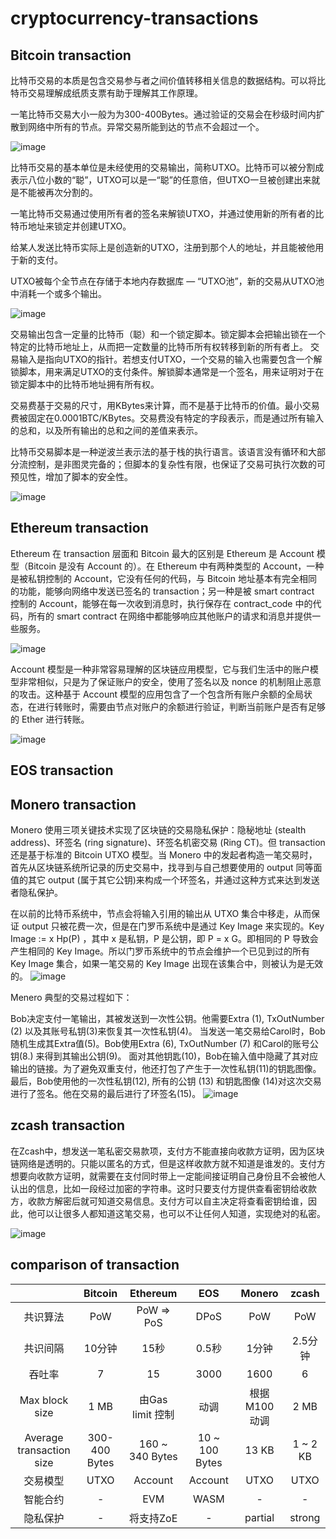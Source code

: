 # cryptocurrency-transactions

## Bitcoin transaction

比特币交易的本质是包含交易参与者之间价值转移相关信息的数据结构。可以将比特币交易理解成纸质支票有助于理解其工作原理。

一笔比特币交易大小一般为为300-400Bytes。通过验证的交易会在秒级时间内扩散到网络中所有的节点。异常交易所能到达的节点不会超过一个。

![image](https://github.com/nil-zhang/cryptocurrency-transactions/blob/master/images/bitcoin-tx-overview-spending.svg)

比特币交易的基本单位是未经使用的交易输出，简称UTXO。比特币可以被分割成表示八位小数的“聪”，UTXO可以是一“聪”的任意倍，但UTXO一旦被创建出来就是不能被再次分割的。

一笔比特币交易通过使用所有者的签名来解锁UTXO，并通过使用新的所有者的比特币地址来锁定并创建UTXO。

给某人发送比特币实际上是创造新的UTXO，注册到那个人的地址，并且能被他用于新的支付。

UTXO被每个全节点在存储于本地内存数据库 — “UTXO池”，新的交易从UTXO池中消耗一个或多个输出。

![image](https://github.com/nil-zhang/cryptocurrency-transactions/blob/master/images/bitcoin-transaction-propagation.svg)

交易输出包含一定量的比特币（聪）和一个锁定脚本。锁定脚本会把输出锁在一个特定的比特币地址上，从而把一定数量的比特币所有权转移到新的所有者上。
交易输入是指向UTXO的指针。若想支付UTXO，一个交易的输入也需要包含一个解锁脚本，用来满足UTXO的支付条件。解锁脚本通常是一个签名，用来证明对于在锁定脚本中的比特币地址拥有所有权。

交易费基于交易的尺寸，用KBytes来计算，而不是基于比特币的价值。最小交易费被固定在0.0001BTC/KBytes。交易费没有特定的字段表示，而是通过所有输入的总和，以及所有输出的总和之间的差值来表示。

比特币交易脚本是一种逆波兰表示法的基于栈的执行语言。该语言没有循环和大部分流控制，是非图灵完备的；但脚本的复杂性有限，也保证了交易可执行次数的可预见性，增加了脚本的安全性。

![image](https://github.com/nil-zhang/cryptocurrency-transactions/blob/master/images/bitcoin_transaction_chain.png)

## Ethereum transaction

Ethereum 在 transaction 层面和 Bitcoin 最大的区别是 Ethereum 是 Account 模型（Bitcoin 是没有 Account 的）。在 Ethereum 中有两种类型的 Account，一种是被私钥控制的 Account，它没有任何的代码，与 Bitcoin 地址基本有完全相同的功能，能够向网络中发送已签名的 transaction；另一种是被 smart contract 控制的 Account，能够在每一次收到消息时，执行保存在 contract_code 中的代码，所有的 smart contract 在网络中都能够响应其他账户的请求和消息并提供一些服务。

![image](https://github.com/nil-zhang/cryptocurrency-transactions/blob/master/images/ethereum_transaction.png)

Account 模型是一种非常容易理解的区块链应用模型，它与我们生活中的账户模型非常相似，只是为了保证账户的安全，使用了签名以及 nonce 的机制阻止恶意的攻击。这种基于 Account 模型的应用包含了一个包含所有账户余额的全局状态，在进行转账时，需要由节点对账户的余额进行验证，判断当前账户是否有足够的 Ether 进行转账。

![image](https://github.com/nil-zhang/cryptocurrency-transactions/blob/master/images/ethereum_state_transition.png)

## EOS transaction

## Monero transaction

Monero 使用三项关键技术实现了区块链的交易隐私保护：隐秘地址 (stealth address)、环签名 (ring signature)、环签名机密交易 (Ring CT)。但 transaction 还是基于标准的 Bitcoin UTXO 模型。当 Monero 中的发起者构造一笔交易时，首先从区块链系统所记录的历史交易中，找寻到与自己想要使用的 output 同等面值的其它 output (属于其它公钥)来构成一个环签名，并通过这种方式来达到发送者隐私保护。

在以前的比特币系统中，节点会将输入引用的输出从 UTXO 集合中移走，从而保证 output 只被花费一次，但是在门罗币系统中是通过 Key Image 来实现的。Key Image := x Hp(P) ，其中 x 是私钥，P 是公钥，即 P = x G。即相同的 P 导致会产生相同的 Key Image。所以门罗币系统中的节点会维护一个已见到过的所有 Key Image 集合，如果一笔交易的 Key Image 出现在该集合中，则被认为是无效的。
![image](https://github.com/nil-zhang/cryptocurrency-transactions/blob/master/images/cryptnote_transaction.png)

Menero 典型的交易过程如下：

Bob决定支付一笔输出，其被发送到一次性公钥。他需要Extra (1), TxOutNumber (2) 以及其账号私钥(3)来恢复其一次性私钥(4)。
当发送一笔交易给Carol时，Bob随机生成其Extra值(5)。Bob使用Extra (6), TxOutNumber (7) 和Carol的账号公钥(8.) 来得到其输出公钥(9)。
面对其他钥匙(10)，Bob在输入值中隐藏了其对应输出的链接。为了避免双重支付，他还打包了产生于一次性私钥(11)的钥匙图像。
最后，Bob使用他的一次性私钥(12), 所有的公钥 (13) 和钥匙图像 (14)对这次交易进行了签名。他在交易的最后进行了环签名(15)。
![image](https://github.com/nil-zhang/cryptocurrency-transactions/blob/master/images/cryptonote_transaction.png)

## zcash transaction

在Zcash中，想发送一笔私密交易款项，支付方不能直接向收款方证明，因为区块链网络是透明的。只能以匿名的方式，但是这样收款方就不知道是谁发的。支付方想要向收款方证明，就需要在支付同时带上一定能间接证明自己身份且不会被他人认出的信息，比如一段经过加密的字符串。这时只要支付方提供查看密钥给收款方，收款方解密后就可知道交易信息。支付方可以自主决定将查看密钥给谁，因此，他可以让很多人都知道这笔交易，也可以不让任何人知道，实现绝对的私密。

![image](https://github.com/nil-zhang/cryptocurrency-transactions/blob/master/images/zcash-transaction.png)

## comparison of transaction 

|      | Bitcoin     | Ethereum    | EOS     | Monero     | zcash    |
| :----------: | :-----------:  | :-----------: | :----------: | :-----------:  | :-----------: |
|  共识算法    |   PoW   |    PoW => PoS|  DPoS   |   PoW   |  PoW    |
|  共识间隔   |   10分钟   |   15秒   |  0.5秒   |  1分钟    |  2.5分钟    |
|  吞吐率     |   7   |   15   |  3000   |   1600   |   6   |
|  Max block size     |   1 MB   |   由Gas limit 控制   |  动调   |   根据 M100 动调   |   2 MB   |
|  Average transaction size     |  300-400 Bytes    |  160 ~ 340 Bytes    |  10 ~ 100 Bytes   |  13 KB    |  1 ~ 2 KB    |
|  交易模型    |   UTXO   |  Account    |  Account   |   UTXO   |   UTXO   |
|  智能合约     |  -    |   EVM   |  WASM   |   -   |  -    |
|  隐私保护     |  -    |   将支持ZoE   | -    |   partial   |  strong    |
